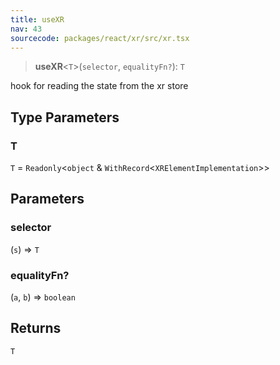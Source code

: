 ```yaml
---
title: useXR
nav: 43
sourcecode: packages/react/xr/src/xr.tsx
---
```


> **useXR**\<`T`\>(`selector`, `equalityFn?`): `T`

hook for reading the state from the xr store

## Type Parameters

### T

`T` = `Readonly`\<`object` & `WithRecord`\<`XRElementImplementation`\>\>

## Parameters

### selector

(`s`) => `T`

### equalityFn?

(`a`, `b`) => `boolean`

## Returns

`T`

